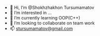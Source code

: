 - 👋 Hi, I’m @Shokhzhakhon Tursumamatov
- 👀 I’m interested in ...
- 🌱 I’m currently learning OOP(C++)
- 💞️ I’m looking to collaborate on team work
- 📫 stursumamatov@gmail.com

<!---
Shokhzhakhon06/Shokhzhakhon06 is a ✨ special ✨ repository because its `README.md` (this file) appears on your GitHub profile.
You can click the Preview link to take a look at your changes.
--->
